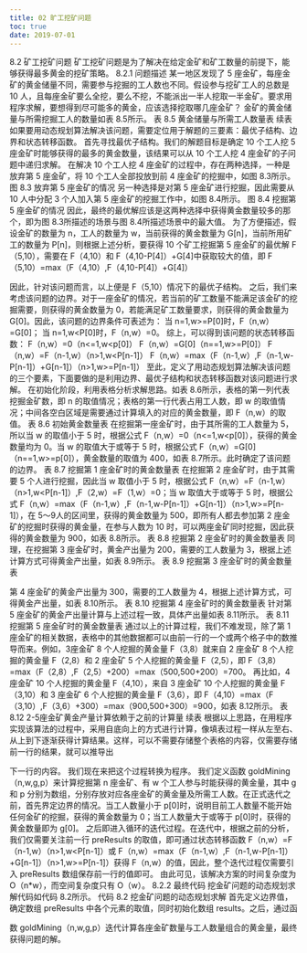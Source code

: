```yaml
---
title: 02 旷工挖矿问题
toc: true
date: 2019-07-01
---
```



8.2 矿工挖矿问题
矿工挖矿问题是为了解决在给定金矿和矿工数量的前提下，能够获得最多黄金的挖矿策略。
8.2.1 问题描述
某一地区发现了 5 座金矿，每座金矿的黄金储量不同，需要参与挖掘的工人数也不同。假设参与挖矿工人的总数是 10 人，且每座金矿要么全挖，要么不挖，不能派出一半人挖取一半金矿。要求用程序求解，要想得到尽可能多的黄金，应该选择挖取哪几座金矿？
金矿的黄金储量与所需挖掘工人的数量如表 8.5所示。
表 8.5 黄金储量与所需工人数量表
续表
如果要用动态规划算法解决该问题，需要定位用于解题的三要素：最优子结构、边界和状态转移函数。
首先寻找最优子结构。我们的解题目标是确定 10 个工人挖 5 座金矿时能够获得的最多的黄金数量，该结果可以从 10 个工人挖 4 座金矿的子问题中递归求解。
在解决 10 个工人挖 4 座金矿的过程中，存在两种选择，一种是放弃第 5 座金矿，将 10 个工人全部投放到前 4 座金矿的挖掘中，如图 8.3所示。
图 8.3 放弃第 5 座金矿的情况
另一种选择是对第 5 座金矿进行挖掘，因此需要从 10 人中分配 3 个人加入第 5 座金矿的挖掘工作中，如图 8.4所示。
图 8.4 挖掘第 5 座金矿的情况
因此，最终的最优解应该是这两种选择中获得黄金数量较多的那个，即为图 8.3所描述的场景与图 8.4所描述场景中的最大值。
为了方便描述，假设金矿的数量为 n，工人的数量为 w，当前获得的黄金数量为 G[n]，当前所用矿工的数量为 P[n]，则根据上述分析，要获得 10 个矿工挖掘第 5 座金矿的最优解 F（5,10），需要在 F（4,10）和 F（4,10-P[4]）+G[4]中获取较大的值，即
F（5,10）=max（F（4,10）,F（4,10-P[4]）+G[4]）


因此，针对该问题而言，以上便是 F（5,10）情况下的最优子结构。
之后，我们来考虑该问题的边界。对于一座金矿的情况，若当前的矿工数量不能满足该金矿的挖掘需要，则获得的黄金数量为 0，若能满足矿工数量要求，则获得的黄金数量为 G[0]。因此，该问题的边界条件可表述为：
当 n=1,w>=P[0]时，F（n,w）=G[0]；
当 n=1,w<P[0]时，F（n,w）=0。
综上，可以得到该问题的状态转移函数：
F（n,w）=0（n<=1,w<p[0]）
F（n,w）=G[0]（n==1,w>=P[0]）
F（n,w）=F（n-1,w）（n>1,w<P[n-1]）
F（n,w）=max（F（n-1,w）,F（n-1,w-P[n-1]）+G[n-1]）（n>1,w>=P[n-1]）
至此，定义了用动态规划算法解决该问题的三个要素，下面要做的是利用边界、最优子结构和状态转移函数对该问题进行求解。
在初始化阶段，利用表格分析求解思路。如表 8.6所示，表格的第一列代表挖掘金矿数，即 n 的取值情况；表格的第一行代表占用工人数，即 w 的取值情况；中间各空白区域是需要通过计算填入的对应的黄金数量，即 F（n,w）的取值。
表 8.6 初始黄金数量表
在挖掘第一座金矿时，由于其所需的工人数量为 5，所以当 w 的取值小于 5 时，根据公式 F（n,w）=0（n<=1,w<p[0]），获得的黄金数量均为 0。当 w 的取值大于或等于 5 时，根据公式 F（n,w）=G[0]（n==1,w>=p[0]），黄金数量的取值为 400，如表 8.7所示。此时确定了该问题的边界。
表 8.7 挖掘第 1 座金矿时的黄金数量表
在挖掘第 2 座金矿时，由于其需要 5 个人进行挖掘，因此当 w 取值小于 5 时，根据公式 F（n,w）=F（n-1,w）（n>1,w<P[n-1]）,F（2,w）=F（1,w）=0；当 w 取值大于或等于 5 时，根据公式 F（n,w）=max（F（n-1,w）,F（n-1,w-P[n-1]）+G[n-1]）（n>1,w>=P[n-1]），在 5～9人的区间里，获得的黄金数量为 500，即所有人都去参加第 2 座金矿的挖掘时获得的黄金量，在参与人数为 10 时，可以两座金矿同时挖掘，因此获得的黄金数量为 900，如表 8.8所示。
表 8.8 挖掘第 2 座金矿时的黄金数量表
同理，在挖掘第 3 座金矿时，黄金产出量为 200，需要的工人数量为 3，根据上述计算方式可得黄金产出量，如表 8.9所示。
表 8.9 挖掘第 3 座金矿时的黄金数量表

第 4 座金矿的黄金产出量为 300，需要的工人数量为 4，根据上述计算方式，可得黄金产出量，如表 8.10所示。
表 8.10 挖掘第 4 座金矿时的黄金数量表
针对第 5 座金矿的黄金产出量计算与上述过程一致，具体产出量如表 8.11所示。
表 8.11 挖掘第 5 座金矿时的黄金数量表
通过以上的计算过程，我们不难发现，除了第 1 座金矿的相关数据，表格中的其他数据都可以由前一行的一个或两个格子中的数推导而来。例如，3座金矿 8 个人挖掘的黄金量 F（3,8）就来自 2 座金矿 8 个人挖掘的黄金量 F（2,8）和 2 座金矿 5 个人挖掘的黄金量 F（2,5），即 F（3,8）=max（F（2,8）,F（2,5）+200）=max（500,500+200）=700。
再比如，4座金矿 10 个人挖掘的黄金量 F（4,10），来自 3 座金矿 10 个人挖掘的黄金量 F（3,10）和 3 座金矿 6 个人挖掘的黄金量 F（3,6），即 F（4,10）=max（F（3,10）,F（3,6）+300）=max（900,500+300）=900，如表 8.12所示。
表 8.12 2-5座金矿黄金产量计算依赖于之前的计算量
续表
根据以上思路，在用程序实现该算法的过程中，采用自底向上的方式进行计算，像填表过程一样从左至右、从上到下逐渐获得计算结果。这样，可以不需要存储整个表格的内容，仅需要存储前一行的结果，就可以推导出


下一行的内容。
我们现在来把这个过程转换为程序。
我们定义函数 goldMining（n,w,g,p）来计算挖掘第 n 座金矿、有 w 个工人参与时能获得的黄金量，其中 g 和 p 分别为数组，分别存放对应各座金矿的黄金量及所需工人数。在正式迭代之前，首先界定边界的情况。当工人数量小于 p[0]时，说明目前工人数量不能开始任何金矿的挖掘，获得的黄金数量为 0；当工人数量大于或等于 p[0]时，获得的黄金数量即为 g[0]。
之后即进入循环的迭代过程。在迭代中，根据之前的分析，我们仅需要关注前一行 preResults 的取值，即可通过状态转移函数 F（n,w）=F（n-1,w）（n>1,w<P[n-1]）或 F（n,w）=max（F（n-1,w）,F（n-1,w-P[n-1]）+G[n-1]）（n>1,w>=P[n-1]）获得 F（n,w）的值，因此，整个迭代过程仅需要引入 preResults 数组保存前一行的值即可。
由此可见，该解决方案的时间复杂度为 O（n*w），而空间复杂度只有 O（w）。
8.2.2 最终代码
挖金矿问题的动态规划求解代码如代码 8.2所示。
代码 8.2 挖金矿问题的动态规划求解
首先定义边界值，确定数组 preResults 中各个元素的取值，同时初始化数组 results。之后，通过函

数 goldMining（n,w,g,p）迭代计算各座金矿数量与工人数量组合的黄金量，最终获得问题的解。
